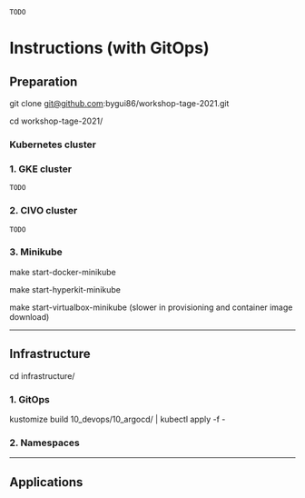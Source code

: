 
`TODO`

# Instructions (with GitOps)

## Preparation

git clone git@github.com:bygui86/workshop-tage-2021.git

cd workshop-tage-2021/

### Kubernetes cluster

### 1. GKE cluster

`TODO`

### 2. CIVO cluster

`TODO`

### 3. Minikube

make start-docker-minikube

make start-hyperkit-minikube

make start-virtualbox-minikube (slower in provisioning and container image download)

---

## Infrastructure

cd infrastructure/

### 1. GitOps

kustomize build 10_devops/10_argocd/ | kubectl apply -f -

### 2. Namespaces


---

## Applications
